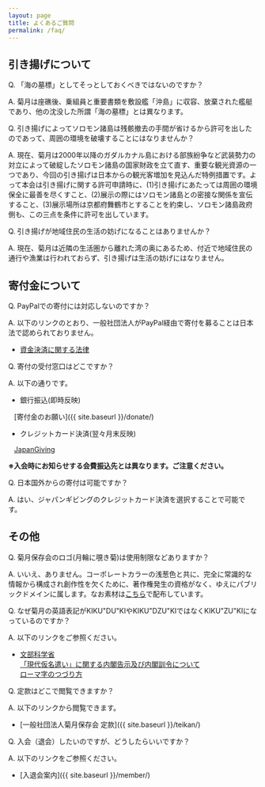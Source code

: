 ```yaml
---
layout: page
title: よくあるご質問
permalink: /faq/
---
```


## 引き揚げについて

Q. 「海の墓標」としてそっとしておくべきではないのですか？  

A. 菊月は座礁後、乗組員と重要書類を敷設艦「沖島」に収容、放棄された艦艇であり、他の沈没した所謂「海の墓標」とは異なります。  

Q. 引き揚げによってソロモン諸島は残骸撤去の手間が省けるから許可を出したのであって、周囲の環境を破壊することにはなりませんか？  

A. 現在、菊月は2000年以降のガダルカナル島における部族紛争など武装勢力の対立によって破綻したソロモン諸島の国家財政を立て直す、重要な観光資源の一つであり、今回の引き揚げは日本からの観光客増加を見込んだ特例措置です。よって本会は引き揚げに関する許可申請時に、(1)引き揚げにあたっては周囲の環境保全に最善を尽くすこと、(2)展示の際にはソロモン諸島との密接な関係を宣伝すること、(3)展示場所は京都府舞鶴市とすることを約束し、ソロモン諸島政府側も、この三点を条件に許可を出しています。

Q. 引き揚げが地域住民の生活の妨げになることはありませんか？

A. 現在、菊月は近隣の生活圏から離れた湾の奥にあるため、付近で地域住民の通行や漁業は行われておらず、引き揚げは生活の妨げにはなりません。

## 寄付金について

Q. PayPalでの寄付には対応しないのですか？  

A. 以下のリンクのとおり、一般社団法人がPayPal経由で寄付を募ることは日本法で認められておりません。

* [資金決済に関する法律](http://law.e-gov.go.jp/htmldata/H21/H21HO059.html)

Q. 寄付の受付窓口はどこですか？

A. 以下の通りです。

* 銀行振込(即時反映)

    [寄付金のお願い]({{ site.baseurl }}/donate/)

* クレジットカード決済(翌々月末反映)

    [JapanGiving](https://japangiving.jp/supports/3982)

**※入会時にお知らせする会費振込先とは異なります。ご注意ください。**

Q. 日本国外からの寄付は可能ですか？

A. はい、ジャパンギビングのクレジットカード決済を選択することで可能です。

## その他

Q. 菊月保存会のロゴ(月輪に覗き菊)は使用制限などありますか？  

A. いいえ、ありません。コーポレートカラーの浅葱色と共に、完全に常識的な情報から構成され創作性を欠くために、著作権発生の資格がなく、ゆえにパブリックドメインに属します。なお素材は[こちら](/Japanese_Crest_Tsukiwa_Ni_Nozoki_Kiku.svg)で配布しています。  

Q. なぜ菊月の英語表記がKIKU"DU"KIやKIKU"DZU"KIではなくKIKU"ZU"KIになっているのですか？  

A. 以下のリンクをご参照ください。

* [文部科学省](http://www.mext.go.jp/)  
    [「現代仮名遣い」に関する内閣告示及び内閣訓令について](http://www.mext.go.jp/b_menu/hakusho/nc/t19860701002/t19860701002.html)  
    [ローマ字のつづり方](http://www.mext.go.jp/b_menu/hakusho/nc/k19541209001/k19541209001.html)

Q. 定款はどこで閲覧できますか？  

A. 以下のリンクから閲覧できます。

* [一般社団法人菊月保存会 定款]({{ site.baseurl }}/teikan/)

Q. 入会（退会）したいのですが、どうしたらいいですか？

A. 以下のリンクをご参照ください。

* [入退会案内]({{ site.baseurl }}/member/)
